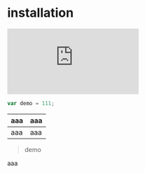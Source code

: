 # installation

<iframe src="https://www.youtube.com/embed/3IiWmNCEmL8?rel=0&amp;controls=0&amp;showinfo=0" frameborder="0" allow="autoplay; encrypted-media" allowfullscreen></iframe>

```js
var demo = 111;
```

aaa|aaa
---|---
aaa|aaa

> demo

aaa
